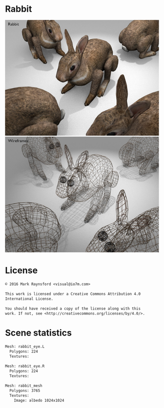 Rabbit
===

![Preview](preview_preview_mesh.jpg)
![Preview](preview_preview_wire.jpg)


License
===

```
© 2016 Mark Raynsford <visual@io7m.com>

This work is licensed under a Creative Commons Attribution 4.0
International License.

You should have received a copy of the license along with this
work. If not, see <http://creativecommons.org/licenses/by/4.0/>.

```

Scene statistics
===

```
Mesh: rabbit_eye.L
  Polygons: 224
  Textures:

Mesh: rabbit_eye.R
  Polygons: 224
  Textures:

Mesh: rabbit_mesh
  Polygons: 3765
  Textures:
    Image: albedo 1024x1024

```

